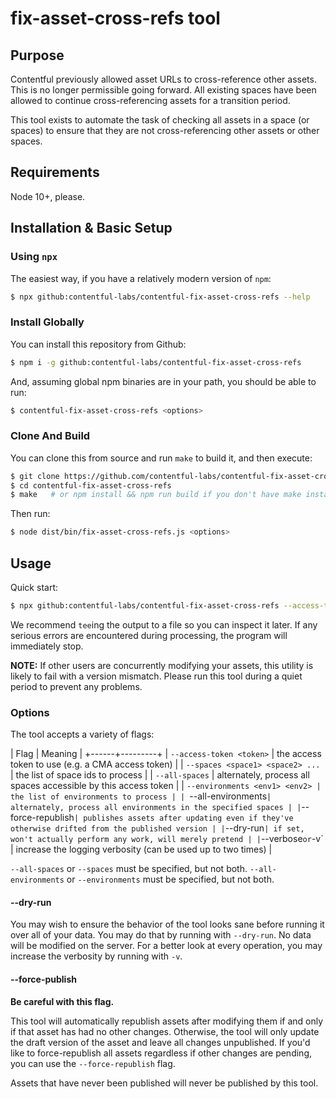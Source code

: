 # fix-asset-cross-refs tool

## Purpose

Contentful previously allowed asset URLs to cross-reference other assets. This
is no longer permissible going forward. All existing spaces have been allowed
to continue cross-referencing assets for a transition period.

This tool exists to automate the task of checking all assets in a space (or
spaces) to ensure that they are not cross-referencing other assets or other
spaces.

## Requirements

Node 10+, please.

## Installation & Basic Setup

### Using `npx`

The easiest way, if you have a relatively modern version of `npm`:

```sh
$ npx github:contentful-labs/contentful-fix-asset-cross-refs --help
```

### Install Globally

You can install this repository from Github:

```sh
$ npm i -g github:contentful-labs/contentful-fix-asset-cross-refs
```

And, assuming global npm binaries are in your path, you should be able to run:

```sh
$ contentful-fix-asset-cross-refs <options>
```


### Clone And Build

You can clone this from source and run `make` to build it, and then execute:

```sh
$ git clone https://github.com/contentful-labs/contentful-fix-asset-cross-refs
$ cd contentful-fix-asset-cross-refs
$ make   # or npm install && npm run build if you don't have make installed
```

Then run:

```sh
$ node dist/bin/fix-asset-cross-refs.js <options>
```

## Usage

Quick start:

```sh
$ npx github:contentful-labs/contentful-fix-asset-cross-refs --access-token <cma-access-token> --all-spaces --all-environments | tee capture-output.json
```

We recommend `tee`ing the output to a file so you can inspect it later. If any
serious errors are encountered during processing, the program will immediately
stop.

**NOTE:** If other users are concurrently modifying your assets, this utility
is likely to fail with a version mismatch. Please run this tool during a quiet
period to prevent any problems.

### Options

The tool accepts a variety of flags:

| Flag | Meaning |
+------+---------+
| `--access-token <token>` | the access token to use (e.g. a CMA access token) |
| `--spaces <space1> <space2> ...` | the list of space ids to process |
| `--all-spaces` | alternately, process all spaces accessible by this access token |
| `--environments <env1> <env2> | the list of environments to process |
| `--all-environments` | alternately, process all environments in the specified spaces |
| `--force-republish` | publishes assets after updating even if they've otherwise drifted from the published version |
| `--dry-run` | if set, won't actually perform any work, will merely pretend |
| `--verbose` or `-v` | increase the logging verbosity (can be used up to two times) |

`--all-spaces` or `--spaces` must be specified, but not both.
`--all-environments` or `--environments` must be specified, but not both.

#### --dry-run

You may wish to ensure the behavior of the tool looks sane before running it
over all of your data. You may do that by running with `--dry-run`. No data
will be modified on the server. For a better look at every operation, you may
increase the verbosity by running with `-v`.

#### --force-publish

**Be careful with this flag.**

This tool will automatically republish assets after modifying them if and only
if that asset has had no other changes. Otherwise, the tool will only update
the draft version of the asset and leave all changes unpublished. If you'd like
to force-republish all assets regardless if other changes are pending, you
can use the `--force-republish` flag.

Assets that have never been published will never be published by this tool.
